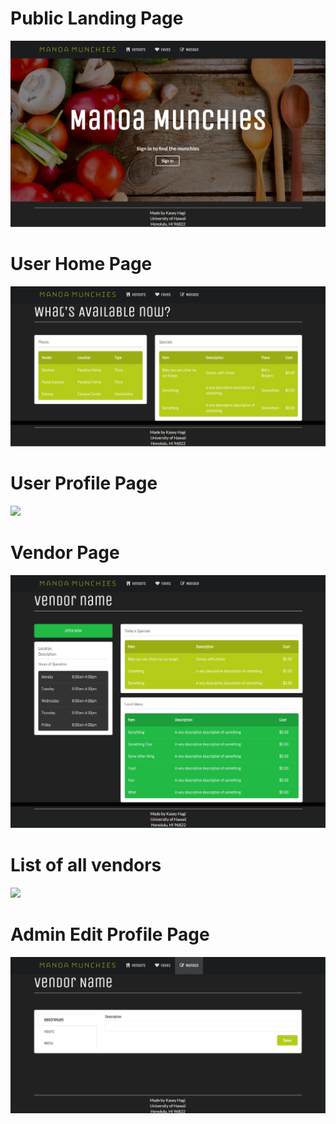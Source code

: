 # Public Landing Page
<img class="ui medium right floated image" src="https://github.com/kaseyhagi/final-project-mockup/blob/master/doc/public-landing-page.JPG">

# User Home Page
<img class="ui medium right floated rounded image" src="https://github.com/kaseyhagi/final-project-mockup/blob/master/doc/user-home-page.jpg">

# User Profile Page

<img class="ui medium right floated image" src="https://github.com/kaseyhagi/final-project-mockup/blob/master/doc/user-profile-page.jpg">

# Vendor Page
<img class="ui medium right floated image" src="https://github.com/kaseyhagi/final-project-mockup/blob/master/doc/vendor-page.jpg">

# List of all vendors
<img class="ui medium right floated image" src="https://github.com/kaseyhagi/final-project-mockup/blob/master/doc/list-of-vendors-page.jpg">

# Admin Edit Profile Page
<img class="ui medium right floated image" src="https://github.com/kaseyhagi/final-project-mockup/blob/master/doc/admin-profile-page.jpg">


